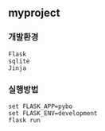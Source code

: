 ## myproject
### 개발환경
```
Flask
sqlite
Jinja
```

### 실행방법
```
set FLASK_APP=pybo
set FLASK_ENV=development
flask run
```
